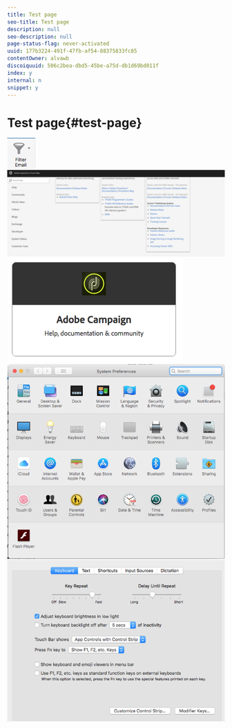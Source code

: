 ```yaml
---
title: Test page
seo-title: Test page
description: null
seo-description: null
page-status-flag: never-activated
uuid: 177b3224-491f-47fb-af54-88375833fc85
contentOwner: alvawb
discoiquuid: 506c2bea-dbd5-45be-a75d-db1d69bd011f
index: y
internal: n
snippet: y
---
```


# Test page{#test-page}

 ![](assets/screen_shot_2018-03-21at084300.png) ![](assets/screen_shot_2018-03-21at084428.png) ![](assets/screen_shot_2018-03-21at084727.png) ![](assets/screen_shot_2018-03-21at084508.png) ![](assets/screen_shot_2018-03-21at084830.png)

